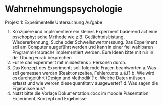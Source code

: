 # Wahrnehmungspsychologie


Projekt 1: Experimentelle Untersuchung
Aufgabe
1. Konzipiere und implementiere ein kleines Experiment basierend auf eine psychophysische Methode wie z.B. Gedächtnisleistung, Wiedererkennung, Suche oder Schwellenwertmessung.
Das Experiment soll am Computer ausgeführt werden und kann in einer frei wählbaren Programmiersprache implementiert werden.
Eure Ideen bitte mit mir in der Übung vorab besprechen.
2. Führe das Experiment mit mindestens 3 Personen durch.
3. Das Konzept des Experiments soll folgende Fragen beantworten
a. Was soll gemessen werden (Reaktionszeiten, Fehlerquote u.ä.)?
b. Wie wird es durchgeführt (Design und Methodik)?
c. Welche Daten müssen erfasst und wie werden diese quantitativ ausgewertet?
d. Was sagen die Ergebnisse aus?
4. Nutzt bitte die Vorlage Dokumentation.docx im moodle
Präsentation Experiment, Konzept und Ergebnisse
